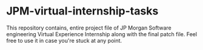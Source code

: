 # JPM-virtual-internship-tasks
This repository contains, entire project file of JP Morgan Software engineering Virtual Experience Internship along with the final patch file. Feel free to use it in case you're stuck at any point.
